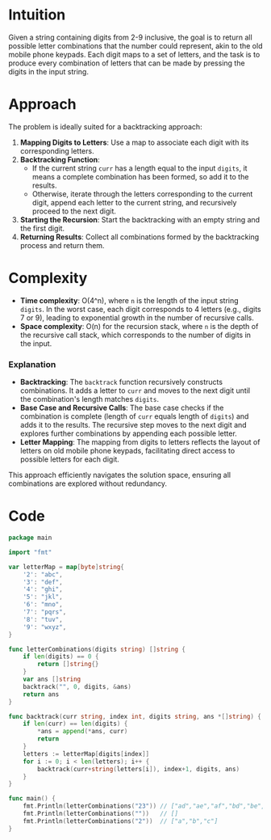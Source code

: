 # Intuition
Given a string containing digits from 2-9 inclusive, the goal is to return all possible letter combinations that the number could represent, akin to the old mobile phone keypads. Each digit maps to a set of letters, and the task is to produce every combination of letters that can be made by pressing the digits in the input string.

# Approach
The problem is ideally suited for a backtracking approach:
1. **Mapping Digits to Letters**: Use a map to associate each digit with its corresponding letters.
2. **Backtracking Function**:
    - If the current string `curr` has a length equal to the input `digits`, it means a complete combination has been formed, so add it to the results.
    - Otherwise, iterate through the letters corresponding to the current digit, append each letter to the current string, and recursively proceed to the next digit.
3. **Starting the Recursion**: Start the backtracking with an empty string and the first digit.
4. **Returning Results**: Collect all combinations formed by the backtracking process and return them.

# Complexity
- **Time complexity**: O(4^n), where `n` is the length of the input string `digits`. In the worst case, each digit corresponds to 4 letters (e.g., digits 7 or 9), leading to exponential growth in the number of recursive calls.
- **Space complexity**: O(n) for the recursion stack, where `n` is the depth of the recursive call stack, which corresponds to the number of digits in the input.

### Explanation
- **Backtracking**: The `backtrack` function recursively constructs combinations. It adds a letter to `curr` and moves to the next digit until the combination's length matches `digits`.
- **Base Case and Recursive Calls**: The base case checks if the combination is complete (length of `curr` equals length of `digits`) and adds it to the results. The recursive step moves to the next digit and explores further combinations by appending each possible letter.
- **Letter Mapping**: The mapping from digits to letters reflects the layout of letters on old mobile phone keypads, facilitating direct access to possible letters for each digit.

This approach efficiently navigates the solution space, ensuring all combinations are explored without redundancy.

# Code
```go
package main

import "fmt"

var letterMap = map[byte]string{
    '2': "abc",
    '3': "def",
    '4': "ghi",
    '5': "jkl",
    '6': "mno",
    '7': "pqrs",
    '8': "tuv",
    '9': "wxyz",
}

func letterCombinations(digits string) []string {
    if len(digits) == 0 {
        return []string{}
    }
    var ans []string
    backtrack("", 0, digits, &ans)
    return ans
}

func backtrack(curr string, index int, digits string, ans *[]string) {
    if len(curr) == len(digits) {
        *ans = append(*ans, curr)
        return
    }
    letters := letterMap[digits[index]]
    for i := 0; i < len(letters); i++ {
        backtrack(curr+string(letters[i]), index+1, digits, ans)
    }
}

func main() {
    fmt.Println(letterCombinations("23")) // ["ad","ae","af","bd","be","bf","cd","ce","cf"]
    fmt.Println(letterCombinations(""))   // []
    fmt.Println(letterCombinations("2"))  // ["a","b","c"]
}
```